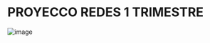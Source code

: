 # PROYECCO REDES 1 TRIMESTRE

![image](https://github.com/Josex02/SREI-ASIR2/assets/91255971/ce571fd1-c557-40d8-802d-34d8c0442b1e)

